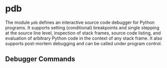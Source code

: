 # pdb

The module `pdb` defines an interactive source code debugger for Python programs.
It supports setting (conditional) breakpoints and single stepping at the source line level, inspection of stack frames, source code listing, and evaluation of arbitrary Python code in the context of any stack frame.
It also supports post-mortem debugging and can be called under program control.

## Debugger Commands
